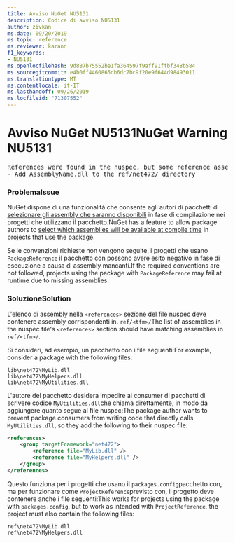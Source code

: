 ```yaml
---
title: Avviso NuGet NU5131
description: Codice di avviso NU5131
author: zivkan
ms.date: 09/20/2019
ms.topic: reference
ms.reviewer: karann
f1_keywords:
- NU5131
ms.openlocfilehash: 9d887b75552be1fa364597f9aff91ffbf348b584
ms.sourcegitcommit: e4b0ff4460865db6dc7bc9f20e9f644d98493011
ms.translationtype: MT
ms.contentlocale: it-IT
ms.lasthandoff: 09/26/2019
ms.locfileid: "71307552"
---
```

# <a name="nuget-warning-nu5131"></a><span data-ttu-id="3aba0-103">Avviso NuGet NU5131</span><span class="sxs-lookup"><span data-stu-id="3aba0-103">NuGet Warning NU5131</span></span>

<pre>References were found in the nuspec, but some reference assemblies were not found in both the nuspec and ref folder. Add the following reference assemblies:
- Add AssemblyName.dll to the ref/net472/ directory</pre>

### <a name="issue"></a><span data-ttu-id="3aba0-104">Problema</span><span class="sxs-lookup"><span data-stu-id="3aba0-104">Issue</span></span>

<span data-ttu-id="3aba0-105">NuGet dispone di una funzionalità che consente agli autori di pacchetti di [selezionare gli assembly che saranno disponibili](https://docs.microsoft.com/en-gb/nuget/create-packages/select-assemblies-referenced-by-projects) in fase di compilazione nei progetti che utilizzano il pacchetto.</span><span class="sxs-lookup"><span data-stu-id="3aba0-105">NuGet has a feature to allow package authors to [select which assemblies will be available at compile time](https://docs.microsoft.com/en-gb/nuget/create-packages/select-assemblies-referenced-by-projects) in projects that use the package.</span></span>

<span data-ttu-id="3aba0-106">Se le convenzioni richieste non vengono seguite, i progetti che usano `PackageReference` il pacchetto con possono avere esito negativo in fase di esecuzione a causa di assembly mancanti.</span><span class="sxs-lookup"><span data-stu-id="3aba0-106">If the required conventions are not followed, projects using the package with `PackageReference` may fail at runtime due to missing assemblies.</span></span>

### <a name="solution"></a><span data-ttu-id="3aba0-107">Soluzione</span><span class="sxs-lookup"><span data-stu-id="3aba0-107">Solution</span></span>

<span data-ttu-id="3aba0-108">L'elenco di assembly nella `<references>` sezione del file nuspec deve contenere assembly corrispondenti in. `ref/<tfm>/`</span><span class="sxs-lookup"><span data-stu-id="3aba0-108">The list of assemblies in the nuspec file's `<references>` section should have matching assemblies in `ref/<tfm>/`.</span></span>

<span data-ttu-id="3aba0-109">Si consideri, ad esempio, un pacchetto con i file seguenti:</span><span class="sxs-lookup"><span data-stu-id="3aba0-109">For example, consider a package with the following files:</span></span>

```text
lib\net472\MyLib.dll
lib\net472\MyHelpers.dll
lib\net472\MyUtilities.dll
```

<span data-ttu-id="3aba0-110">L'autore del pacchetto desidera impedire ai consumer di pacchetti di scrivere codice `MyUtilities.dll`che chiama direttamente, in modo da aggiungere quanto segue al file nuspec:</span><span class="sxs-lookup"><span data-stu-id="3aba0-110">The package author wants to prevent package consumers from writing code that directly calls `MyUtilities.dll`, so they add the following to their nuspec file:</span></span>

```xml
<references>
    <group targetFramework="net472">
        <reference file="MyLib.dll" />
        <reference file="MyHelpers.dll" />
    </group>
</references>
```

<span data-ttu-id="3aba0-111">Questo funziona per i progetti che usano il `packages.config`pacchetto con, ma per funzionare come `ProjectReference`previsto con, il progetto deve contenere anche i file seguenti:</span><span class="sxs-lookup"><span data-stu-id="3aba0-111">This works for projects using the package with `packages.config`, but to work as intended with `ProjectReference`, the project must also contain the following files:</span></span>

```text
ref\net472\MyLib.dll
ref\net472\MyHelpers.dll
```
